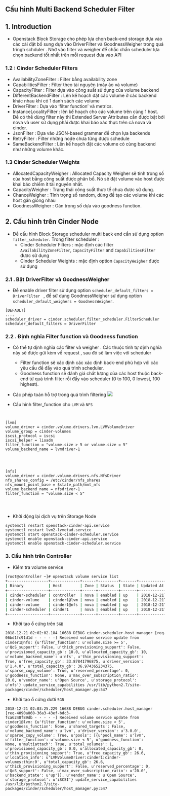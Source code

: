 

## Cấu hình Multi Backend Scheduler Filter


## 1. Introduction

- Openstack Block Storage cho phép lựa chọn back-end storage dựa vào các cài đặt bổ sung dựa vào DriverFilter và GoodnessWeigher trong quá tringh schduler . Nhờ vào filter và weigher để chắc chắn scheduler lựa chọn backend tốt nhất trên mỗi request đưa vào API


### 1.2 : Cinder Scheduler Filters
-   AvailabilityZoneFilter : Filter bằng availability zone
-   CapabilitiesFilter : Filter theo tài nguyên (máy ảo và volume)
-   CapacityFilter : Filter dựa vào công suất sử dụng của volume backend
-   DifferentBackendFilter : Lên kế hoạch đặt các volume ở các backend khác nhau khi có 1 danh sách các volume
-   DriverFilter : Dựa vào ‘filter function’ và metrics.
-   InstanceLocalityFilter : lên kế hoạch cho các volume trên cùng 1 host. Để có thể dùng filter này thì Extended Server Attributes cần được bật bởi nova và user sử dụng phải được khai báo xác thực trên cả nova và cinder.
-   JsonFilter : Dựa vào JSON-based grammar để chọn lựa backends
-   RetryFilter : Filter những node chưa từng được schedule
-   SameBackendFilter : Lên kế hoạch đặt các volume có cùng backend như những volume khác.

### 1.3 Cinder Scheduler Weights

-   AllocatedCapacityWeigher : Allocated Capacity Weigher sẽ tính trọng số của host bằng công suất được phân bổ. Nó sẽ đặt volume vào host được khai báo chiếm ít tài nguyên nhất.
-   CapacityWeigher : Trạng thái công suất thực tế chưa được sử dụng.
-   ChanceWeigher : Tính trọng số random, dùng để tạo các volume khi các host gần giống nhau
-   GoodnessWeigher : Gán trọng số dựa vào goodness function.


## 2. Cấu hình trên Cinder Node

- Để cấu hình Block Storage scheduler multi back end cần sử dụng option `filter_scheduler`. Trong filter scheduler  : 
	- Cinder Scheduler Filters : mặc định các filter `AvailabilityZoneFilter`, `CapacityFilter` and `CapabilitiesFilter` được sử dụng 
	- Cinder Scheduler Weights  : mặc định option `CapacityWeigher` được sử dụng 

### 2.1 . Bật DriverFilter  và GoodnessWeigher

- Để enable driver filter sử dụng option `scheduler_default_filters = DriverFilter ` , để sử dụng GoodnessWeigher sử dụng option `scheduler_default_weighers = GoodnessWeigher`.


```
[DEFAULT]
....
scheduler_driver = cinder.scheduler.filter_scheduler.FilterScheduler
scheduler_default_filters = DriverFilter

```


### 2.2 . Định nghĩa Filter function  và Goodness function

- Có thể tự định nghĩa các filter và weigher . Các thuộc tính tự định nghĩa này sẽ được gửi kèm về request , sau đó sẽ làm việc với scheduler
	- Filter function sẽ xác định các xác định  back-end phù hợp với các yêu cầu để đẩy vào quá trình scheduler.
	- Goodness function sẽ đánh giá chất lượng của các host thuộc back-end từ quá trình filter rồi đẩy vào scheduler  (0 to 100, 0 lowest, 100 highest).

- Các phép toán hỗ trợ trong quá trình filtering 
![](https://i.imgur.com/HoKGO4L.png)


- Cấu hình filter_function cho `LVM` 	và `NFS` 
```


[lvm]
volume_driver = cinder.volume.drivers.lvm.LVMVolumeDriver
volume_group = cinder-volumes
iscsi_protocol = iscsi
iscsi_helper = lioadm
filter_function = "volume.size > 5 or volume.size = 5"
volume_backend_name = lvmdriver-1




[nfs]
volume_driver = cinder.volume.drivers.nfs.NfsDriver
nfs_shares_config = /etc/cinder/nfs_shares
nfs_mount_point_base = $state_path/mnt_nfs
volume_backend_name = nfsdriver-1
filter_function = "volume.size < 5"




```

- Khởi động lại dịch vụ trên Storage Node
```
systemctl restart openstack-cinder-api.service 
systemctl restart lvm2-lvmetad.service
systemctl start openstack-cinder-scheduler.service
systemctl enable openstack-cinder-api.service 
systemctl enable openstack-cinder-scheduler.service
```


### 3. Cấu hình trên Controller

- Kiểm tra volume service
```bash
[root@controller ~]# openstack volume service list
+------------------+-------------+------+---------+-------+----------------------------+
| Binary           | Host        | Zone | Status  | State | Updated At                 |
+------------------+-------------+------+---------+-------+----------------------------+
| cinder-scheduler | controller  | nova | enabled | up    | 2018-12-21T07:04:31.000000 |
| cinder-volume    | cinder1@lvm | nova | enabled | up    | 2018-12-21T07:04:33.000000 |
| cinder-volume    | cinder1@nfs | nova | enabled | up    | 2018-12-21T07:04:35.000000 |
| cinder-scheduler | cinder1     | nova | enabled | up    | 2018-12-21T07:04:32.000000 |
+------------------+-------------+------+---------+-------+----------------------------+


```


- Khởi tạo ổ cứng trên `5GB`

```txt
2018-12-21 02:02:02.184 16688 DEBUG cinder.scheduler.host_manager [req-c02f5866-241a-47a6-823f-
06bd1fc91d1d - - - - -] Received volume service update from 
cinder1@nfs: {u'filter_function': u'volume.size >= 5', 
u'QoS_support': False, u'thick_provisioning_support': False, 
u'provisioned_capacity_gb': 10.0, u'allocated_capacity_gb': 10, 
u'volume_backend_name': u'nfs', u'thin_provisioning_support': 
True, u'free_capacity_gb': 33.87841796875, u'driver_version': 
u'1.4.0', u'total_capacity_gb': 36.974365234375, 
u'sparse_copy_volume': True, u'reserved_percentage': 0, 
u'goodness_function': None, u'max_over_subscription_ratio': 
20.0, u'vendor_name': u'Open Source', u'storage_protocol': 
u'nfs'} update_service_capabilities /usr/lib/python2.7/site-
packages/cinder/scheduler/host_manager.py:547

```

- Khởi tạo ổ cứng dưới `5GB`
```
2018-12-21 02:03:25.229 16688 DEBUG cinder.scheduler.host_manager [req-4090a060-36a3-43ef-bdc3-
fca6248f89db - - - - -] Received volume service update from 
cinder1@lvm: {u'filter_function': u'volume.size < 5', 
u'goodness_function': None, u'shared_targets': False, 
u'volume_backend_name': u'lvm', u'driver_version': u'3.0.0', 
u'sparse_copy_volume': True, u'pools': [{u'pool_name': u'lvm', 
u'filter_function': u'volume.size < 5', u'goodness_function': 
None, u'multiattach': True, u'total_volumes': 1, 
u'provisioned_capacity_gb': 0.0, u'allocated_capacity_gb': 0, 
u'thin_provisioning_support': True, u'free_capacity_gb': 26.6, 
u'location_info': u'LVMVolumeDriver:cinder1:cinder-
volumes:thin:0', u'total_capacity_gb': 26.6, 
u'thick_provisioning_support': False, u'reserved_percentage': 0, 
u'QoS_support': False, u'max_over_subscription_ratio': u'20.0', 
u'backend_state': u'up'}], u'vendor_name': u'Open Source', 
u'storage_protocol': u'iSCSI'} update_service_capabilities 
/usr/lib/python2.7/site-
packages/cinder/scheduler/host_manager.py:547

```
